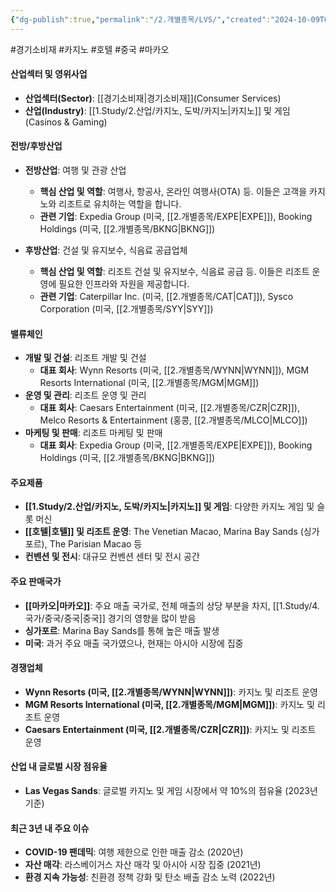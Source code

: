 ```yaml
---
{"dg-publish":true,"permalink":"/2.개별종목/LVS/","created":"2024-10-09T08:28:01.985+09:00","updated":"2025-07-29T21:37:04.874+09:00"}
---
```


#경기소비재 #카지노 #호텔 #중국 #마카오 

#### 산업섹터 및 영위사업

- **산업섹터(Sector)**: [[경기소비재\|경기소비재]](Consumer Services)
- **산업(Industry)**: [[1.Study/2.산업/카지노, 도박/카지노\|카지노]] 및 게임(Casinos & Gaming)

#### 전방/후방산업

- **전방산업**: 여행 및 관광 산업
    - **핵심 산업 및 역할**: 여행사, 항공사, 온라인 여행사(OTA) 등. 이들은 고객을 카지노와 리조트로 유치하는 역할을 합니다.
    - **관련 기업**: Expedia Group (미국, [[2.개별종목/EXPE\|EXPE]]), Booking Holdings (미국, [[2.개별종목/BKNG\|BKNG]])
      
- **후방산업**: 건설 및 유지보수, 식음료 공급업체
    - **핵심 산업 및 역할**: 리조트 건설 및 유지보수, 식음료 공급 등. 이들은 리조트 운영에 필요한 인프라와 자원을 제공합니다.
    - **관련 기업**: Caterpillar Inc. (미국, [[2.개별종목/CAT\|CAT]]), Sysco Corporation (미국, [[2.개별종목/SYY\|SYY]])

#### 밸류체인

- **개발 및 건설**: 리조트 개발 및 건설
    - **대표 회사**: Wynn Resorts (미국, [[2.개별종목/WYNN\|WYNN]]), MGM Resorts International (미국, [[2.개별종목/MGM\|MGM]])
- **운영 및 관리**: 리조트 운영 및 관리
    - **대표 회사**: Caesars Entertainment (미국, [[2.개별종목/CZR\|CZR]]), Melco Resorts & Entertainment (홍콩, [[2.개별종목/MLCO\|MLCO]])
- **마케팅 및 판매**: 리조트 마케팅 및 판매
    - **대표 회사**: Expedia Group (미국, [[2.개별종목/EXPE\|EXPE]]), Booking Holdings (미국, [[2.개별종목/BKNG\|BKNG]])

#### 주요제품

- **[[1.Study/2.산업/카지노, 도박/카지노\|카지노]] 및 게임**: 다양한 카지노 게임 및 슬롯 머신
- **[[호텔\|호텔]] 및 리조트 운영**: The Venetian Macao, Marina Bay Sands (싱가포르), The Parisian Macao 등
- **컨벤션 및 전시**: 대규모 컨벤션 센터 및 전시 공간

#### 주요 판매국가

- **[[마카오\|마카오]]**: 주요 매출 국가로, 전체 매출의 상당 부분을 차지, [[1.Study/4.국가/중국/중국\|중국]] 경기의 영향을 많이 받음
- **싱가포르**: Marina Bay Sands를 통해 높은 매출 발생
- **미국**: 과거 주요 매출 국가였으나, 현재는 아시아 시장에 집중

#### 경쟁업체

- **Wynn Resorts (미국, [[2.개별종목/WYNN\|WYNN]])**: 카지노 및 리조트 운영
- **MGM Resorts International (미국, [[2.개별종목/MGM\|MGM]])**: 카지노 및 리조트 운영
- **Caesars Entertainment (미국, [[2.개별종목/CZR\|CZR]])**: 카지노 및 리조트 운영

#### 산업 내 글로벌 시장 점유율

- **Las Vegas Sands**: 글로벌 카지노 및 게임 시장에서 약 10%의 점유율 (2023년 기준)

#### 최근 3년 내 주요 이슈

- **COVID-19 팬데믹**: 여행 제한으로 인한 매출 감소 (2020년)
- **자산 매각**: 라스베이거스 자산 매각 및 아시아 시장 집중 (2021년)
- **환경 지속 가능성**: 친환경 정책 강화 및 탄소 배출 감소 노력 (2022년)